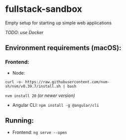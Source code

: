 # fullstack-sandbox

Empty setup for starting up simple web applications

_TODO: use Docker_

## Environment requirements (macOS):

### Frontend:

-  Node:

`curl -o- https://raw.githubusercontent.com/nvm-sh/nvm/v0.39.7/install.sh | bash`

`nvm install 20` _(or newer version)_

- Angular CLI: `npm install -g @angular/cli`

## Running:

- Frontend: `ng serve --open`